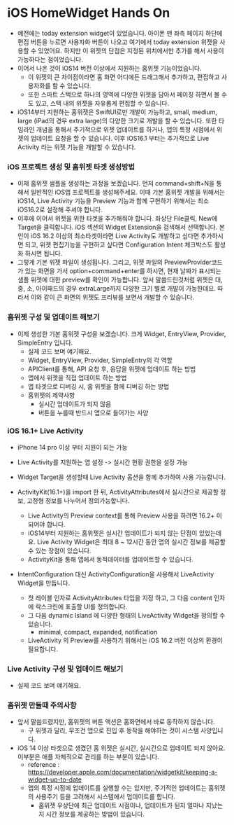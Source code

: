 
# iOS HomeWidget Hands On

- 예전에는 today extension widget이 있었습니다. 아이폰 맨 좌측 페이지 하단에 편집 버튼을 누르면 사용자화 버튼이 나오고 여기에서 today extension 위젯을 사용할 수 있었어요. 하지만 이 위젯의 단점은 지정된 위치에서만 추가를 해서 사용이 가능하다는 점이었습니다.
- 이어서 나온 것이 iOS14 버전 이상에서 지원하는 홈위젯 기능이었습니다.
  - 이 위젯의 큰 차이점이라면 홈 화면 어디에든 드래그해서 추가하고, 편집하고 사용자화를 할 수 있습니다. 
  - 또한 스마트 스택으로 하나의 영역에 다양한 위젯을 담아서 페이징 하면서 볼 수도 있고, 스택 내의 위젯을 자유롭게 편집할 수 있습니다.
- iOS14부터 지원하는 홈위젯은 SwiftUI로만 개발이 가능하고, small, medium, large (iPad의 경우 extra large)의 다양한 크기로 개발을 할 수 있습니다. 또한 타임라인 개념을 통해서 주기적으로 위젯 업데이트를 하거나, 앱의 특정 시점에서 위젯의 업데이트 요청을 할 수 있습니다. 이후 iOS16.1 부터는 추가적으로 Live Activity 라는 위젯 기능을 개발할 수 있습니다.

### iOS 프로젝트 생성 및 홈위젯 타겟 생성방법

- 이제 홈위젯 샘플을 생성하는 과정을 보겠습니다. 먼저 command+shift+N을 통해서 일반적인 iOS앱 프로젝트를 생성해주세요. 이때 기본 홈위젯 개발을 위해서는 iOS14, Live Activity 기능을 Preview 기능과 함께 구현하기 위해서는 최소 iOS16.2로 설정해 주셔야 합니다.
- 이후에 이어서 위젯을 위한 타겟을 추가해줘야 합니다. 좌상단 File클릭, New에 Target을 클릭합니다. iOS 섹션의 Widget Extension을 검색해서 선택합니다. 본인이 iOS 16.2 이상의 최소타겟이라면 Live Activity도 개발하고 싶다면 추가하시면 되고, 위젯 편집기능을 구현하고 싶다면 Configuration Intent 체크박스도 활성화 하시면 됩니다.
- 그렇게 기본 위젯 파일이 생성됩니다. 그리고, 위젯 파일의 PreviewProvider코드가 있는 화면을 가서 option+command+enter를 하시면, 현재 날짜가 표시되는 샘플 위젯에 대한 preview를 확인이 가능합니다. 앞서 말씀드린것처럼 위젯은 대, 중, 소, 아이패드의 경우 extraLarge까지 다양한 크기 별로 개발이 가능한데요. 따라서 이와 같이 큰 화면의 위젯도 프리뷰를 보면서 개발할 수 있습니다.

### 홈위젯 구성 및 업데이트 해보기

- 이제 생성한 기본 홈위젯 구성을 보겠습니다. 크게 Widget, EntryView, Provider, SimpleEntry 입니다.
  - 실제 코드 보며 얘기해요.
  - Widget, EntryView, Provider, SimpleEntry의 각 역할
  - APIClient를 통해, API 요청 후, 응답을 위젯에 업데이트 하는 방법
  - 앱에서 위젯을 직접 업데이트 하는 방법
  - 앱 타겟으로 디버깅 시, 홈 위젯을 함께 디버깅 하는 방법
  - 홈위젯의 제약사항
    - 실시간 업데이트가 되지 않음
    - 버튼을 누를때 반드시 앱으로 들어가는 사양



### iOS 16.1+ Live Activity

- iPhone 14 pro 이상 부터 지원이 되는 가능
- Live Activity를 지원하는 앱 설정 -> 실시간 현황 권한을 설정 가능

- Widget Target을 생성할때 Live Activity 옵션을 함께 추가하여 사용 가능합니다.
- ActivityKit(16.1+)을 import 한 뒤, ActivityAttributes에서 실시간으로 제공할 정보, 고정형 정보를 나누어서 정의가능합니다.
  - Live Activity의 Preview context를 통해 Preview 사용을 하려면 16.2+ 이 되어야 합니다.
  - iOS14부터 지원하는 홈위젯은 실시간 업데이트가 되지 않는 단점이 있었는데요. Live Activity Widget은 최대 8 ~ 12시간 동안 앱의 실시간 정보를 제공할 수 있는 장점이 있습니다.
  - ActivityKit을 통해 앱에서 동적데이터를 업데이트할 수 있습니다.
- IntentConfiguration 대신 ActivityConfiguration을 사용해서 LiveActivity Widget을 만듭니다. 
  - 첫 레이블 인자로 ActivityAttributes 타입을 지정 하고, 그 다음 content 인자에 락스크린에 표출할 UI를 정의합니다.
  - 그 다음 dynamic Island 에 다양한 형태의 LiveActivity Widget을 정의할 수 있습니다. 
    - minimal, compact, expanded, notification
  - LiveActivity 의 Preview를 사용하기 위해서는 iOS 16.2 버전 이상의 환경이 필요합니다.



### Live Activity 구성 및 업데이트 해보기

- 실제 코드 보며 얘기해요.



### 홈위젯 만들때 주의사항

- 앞서 말씀드렸지만, 홈위젯의 버튼 액션은 홈화면에서 바로 동작하지 않습니다.
  - 구 위젯과 달리, 무조건 앱으로 진입 후 동작을 해야하는 것이 시스템 사양입니다.
- iOS 14 이상 타겟으로 생겼던 홈 위젯은 실시간, 실시간으로 업데이트 되지 않아요. 이부분은 애플 자체적으로 관리를 하는 부분이 있습니다.
  - reference : https://developer.apple.com/documentation/widgetkit/keeping-a-widget-up-to-date
  - 앱의 특정 시점에 업데이트를 실행할 수는 있지만, 주기적인 업데이트는 홈위젯의 사용주기 등을 고려해서 시스템에서 업데이트를 합니다.
    - 홈위젯 우상단에 최근 업데이트 시점이나, 업데이트가 된지 얼마나 지났는지 시간 정보를 제공하는 방법이 있습니다.
